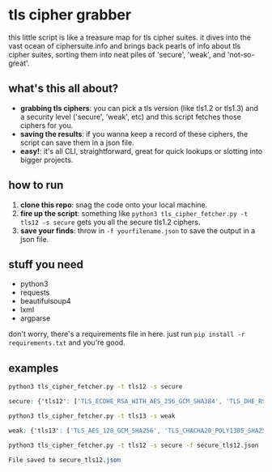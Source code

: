 # tls cipher grabber

this little script is like a treasure map for tls cipher suites. it dives into the vast ocean of ciphersuite.info and brings back pearls of info about tls cipher suites, sorting them into neat piles of 'secure', 'weak', and 'not-so-great'.

## what's this all about?

- **grabbing tls ciphers**: you can pick a tls version (like tls1.2 or tls1.3) and a security level ('secure', 'weak', etc) and this script fetches those ciphers for you.
- **saving the results**: if you wanna keep a record of these ciphers, the script can save them in a json file.
- **easy!**: it's all CLI, straightforward, great for quick lookups or slotting into bigger projects.

## how to run

1. **clone this repo**: snag the code onto your local machine.
2. **fire up the script**: something like `python3 tls_cipher_fetcher.py -t tls12 -s secure` gets you all the secure tls1.2 ciphers.
3. **save your finds**: throw in `-f yourfilename.json` to save the output in a json file.

## stuff you need

- python3
- requests
- beautifulsoup4
- lxml
- argparse

don't worry, there's a requirements file in here. just run `pip install -r requirements.txt` and you're good.

## examples
```bash
python3 tls_cipher_fetcher.py -t tls12 -s secure
```
```css
secure: {'tls12': ['TLS_ECDHE_RSA_WITH_AES_256_GCM_SHA384', 'TLS_DHE_RSA_WITH_AES_256_GCM_SHA384', ... ]}
```

```bash
python3 tls_cipher_fetcher.py -t tls13 -s weak
```
```css
weak: {'tls13': ['TLS_AES_128_GCM_SHA256', 'TLS_CHACHA20_POLY1305_SHA256', ... ]}
```

```bash
python3 tls_cipher_fetcher.py -t tls12 -s secure -f secure_tls12.json
```
```css
File saved to secure_tls12.json
```